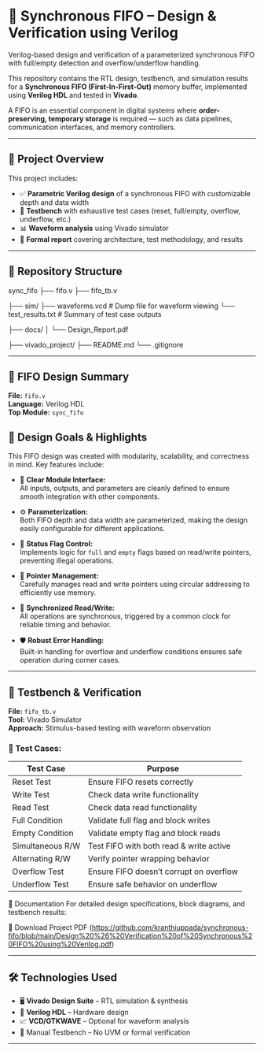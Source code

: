 # 🔁 Synchronous FIFO – Design & Verification using Verilog
Verilog-based design and verification of a parameterized synchronous FIFO with full/empty detection and overflow/underflow handling.

This repository contains the RTL design, testbench, and simulation results for a **Synchronous FIFO (First-In-First-Out)** memory buffer, implemented using **Verilog HDL** and tested in **Vivado**.

A FIFO is an essential component in digital systems where **order-preserving, temporary storage** is required — such as data pipelines, communication interfaces, and memory controllers.

---

## 🧠 Project Overview

This project includes:

- ✅ **Parametric Verilog design** of a synchronous FIFO with customizable depth and data width
- 🧪 **Testbench** with exhaustive test cases (reset, full/empty, overflow, underflow, etc.)
- 📊 **Waveform analysis** using Vivado simulator
- 📄 **Formal report** covering architecture, test methodology, and results

---

## 📁 Repository Structure
sync_fifo
├── fifo.v
├── fifo_tb.v 

├── sim/ 
 ├── waveforms.vcd # Dump file for waveform viewing
 └── test_results.txt # Summary of test case outputs
 
├── docs/
│ └── Design_Report.pdf

├── vivado_project/ 
    ├── README.md 
    └── .gitignore 

---

## 🔧 FIFO Design Summary

**File:** `fifo.v`  
**Language:** Verilog HDL  
**Top Module:** `sync_fifo`

## 🧱 Design Goals & Highlights

This FIFO design was created with modularity, scalability, and correctness in mind. Key features include:

- 📌 **Clear Module Interface:**  
  All inputs, outputs, and parameters are cleanly defined to ensure smooth integration with other components.

- ⚙️ **Parameterization:**  
  Both FIFO depth and data width are parameterized, making the design easily configurable for different applications.

- 🚦 **Status Flag Control:**  
  Implements logic for `full` and `empty` flags based on read/write pointers, preventing illegal operations.

- 🔁 **Pointer Management:**  
  Carefully manages read and write pointers using circular addressing to efficiently use memory.

- 🔄 **Synchronized Read/Write:**  
  All operations are synchronous, triggered by a common clock for reliable timing and behavior.

- 🛡️ **Robust Error Handling:**  
  Built-in handling for overflow and underflow conditions ensures safe operation during corner cases.



---

## 🔬 Testbench & Verification

**File:** `fifo_tb.v`  
**Tool:** Vivado Simulator  
**Approach:** Stimulus-based testing with waveform observation

### 🧪 Test Cases:
| Test Case                | Purpose                                 |
|--------------------------|-----------------------------------------|
| Reset Test               | Ensure FIFO resets correctly            |
| Write Test               | Check data write functionality          |
| Read Test                | Check data read functionality           |
| Full Condition           | Validate full flag and block writes     |
| Empty Condition          | Validate empty flag and block reads     |
| Simultaneous R/W         | Test FIFO with both read & write active |
| Alternating R/W          | Verify pointer wrapping behavior        |
| Overflow Test            | Ensure FIFO doesn’t corrupt on overflow |
| Underflow Test           | Ensure safe behavior on underflow       |


📜 Documentation
For detailed design specifications, block diagrams, and testbench results:

🔗 Download Project PDF
(https://github.com/kranthiuppada/synchronous-fifo/blob/main/Design%20%26%20Verification%20of%20Synchronous%20FIFO%20using%20Verilog.pdf)

---

## 🛠️ Technologies Used

- 🖥️ **Vivado Design Suite** – RTL simulation & synthesis  
- 📜 **Verilog HDL** – Hardware design  
- 📈 **VCD/GTKWAVE** – Optional for waveform analysis  
- 🧪 Manual Testbench – No UVM or formal verification

---

